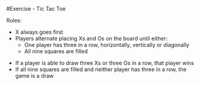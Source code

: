 #Exercise - Tic Tac Toe

Rules:

   - X always goes first
   - Players alternate placing Xs and Os on the board until either:
       - One player has three in a row, horizontally, vertically or diagonally
       * All nine squares are filled

   * If a player is able to draw three Xs or three Os in a row, that player wins
   * If all nine squares are filled and neither player has three in a row, the game is a draw